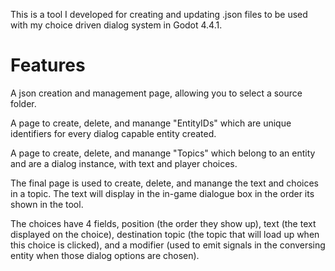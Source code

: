 This is a tool I developed for creating and updating .json files to be used with my choice driven dialog system in Godot 4.4.1. 

# Features

A json creation and management page, allowing you to select a source folder.

A page to create, delete, and manange "EntityIDs" which are unique identifiers for every dialog capable entity created.

A page to create, delete, and manange "Topics" which belong to an entity and are a dialog instance, with text and player choices.

The final page is used to create, delete, and manange the text and choices in a topic.
  The text will display in the in-game dialogue box in the order its shown in the tool.
  
  The choices have 4 fields, position (the order they show up), 
    text (the text displayed on the choice), 
    destination topic (the topic that will load up when this choice is clicked), 
    and a modifier (used to emit signals in the conversing entity when those dialog options are chosen).
